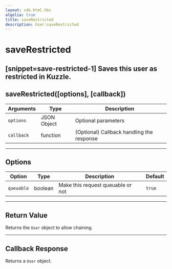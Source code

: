 ```yaml
---
layout: sdk.html.hbs
algolia: true
title: saveRestricted
description: User:saveRestricted
---
```

  

# saveRestricted

[snippet=save-restricted-1]
Saves this user as restricted in Kuzzle.
---

## saveRestricted([options], [callback])

| Arguments | Type | Description |
|---------------|---------|----------------------------------------|
| ``options`` | JSON Object | Optional parameters |
| ``callback`` | function | (Optional) Callback handling the response |

---

## Options

| Option | Type | Description | Default |
|---------------|---------|----------------------------------------|---------|
| ``queuable`` | boolean | Make this request queuable or not  | ``true`` |

---

## Return Value

Returns the `User` object to allow chaining.

---

## Callback Response

Returns a `User` object.
